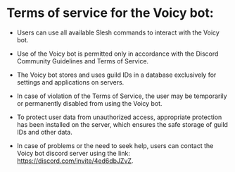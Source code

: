 # Terms of service for the Voicy bot:

- Users can use all available Slesh commands to interact with the Voicy bot.
- Use of the Voicy bot is permitted only in accordance with the Discord Community Guidelines and Terms of Service.

- The Voicy bot stores and uses guild IDs in a database exclusively for settings and applications on servers.

- In case of violation of the Terms of Service, the user may be temporarily or permanently disabled from using the Voicy bot.

- To protect user data from unauthorized access, appropriate protection has been installed on the server, which ensures the safe storage of guild IDs and other data.

- In case of problems or the need to seek help, users can contact the Voicy bot discord server using the link: https://discord.com/invite/4ed6dbJZvZ.
